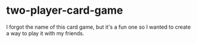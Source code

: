 # two-player-card-game
I forgot the name of this card game, but it's a fun one so I wanted to create a way to play it with my friends.
